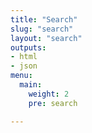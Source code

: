 ```yaml
---
title: "Search"
slug: "search"
layout: "search"
outputs:
- html
- json
menu:
  main:
    weight: 2
    pre: search

---
```

